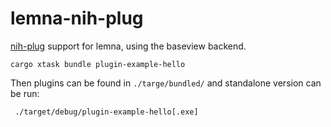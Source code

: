 # lemna-nih-plug

[nih-plug](https://github.com/robbert-vdh/nih-plug) support for lemna, using the baseview backend.

```
cargo xtask bundle plugin-example-hello
```

Then plugins can be found in `./targe/bundled/` and standalone version can be run:
```
 ./target/debug/plugin-example-hello[.exe]
```
